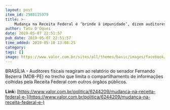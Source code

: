```yaml
---
layout: post
item_id: 2588115979
title: >-
    Mudança na Receita Federal é ‘brinde à impunidade’, dizem auditores
author: Tatu D'Oquei
date: 2019-05-07 22:51:57
pub_date: 2019-05-07 22:51:57
time_added: 2019-05-10 13:08:25
category: 
tags: []
image: https://www.valor.com.br/sites/all/themes/basic/images/facebook/valor-big.jpg
---
```


BRASÍLIA - Auditores fiscais reagiram ao relatório do senador Fernando Bezerra (MDB-PE) no trecho que limita o compartilhamento de informações colhidas pela Receita Federal com outros órgãos públicos.

**Link:** [https://www.valor.com.br/politica/6244209/mudanca-na-receita-federal-e-](https://www.valor.com.br/politica/6244209/mudanca-na-receita-federal-e-)

